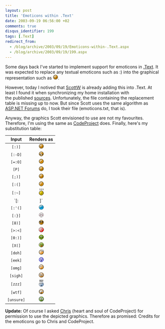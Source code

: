 ```yaml
---
layout: post
title: 'Emoticons within .Text'
date: 2003-09-19 06:56:00 +02
comments: true
disqus_identifier: 199
tags: [.Text]
redirect_from:
  - /blog/archive/2003/09/19/Emoticons-within-.Text.aspx
  - /blog/archive/2003/09/19/199.aspx
---
```


Some days back I've started to implement support for emoticons in [.Text](http://scottwater.com/dottext/). It was expected to replace any textual emoticons such as :) into the graphical representation such as ![Smiley](/files/archive/smiley_smile.gif).

However, today I notived that [ScottW](http://scottwater.com/) is already adding this into .Text. At least I found it when synchronizing my home installation with the published [sources](http://www.gotdotnet.com/Community/Workspaces/workspace.aspx?id=e99fccb3-1a8c-42b5-90ee-348f6b77c407). Unfortunately, the file containing the replacement table is missing up to now. But since Scott uses the same algorithm as [ASP.NET Forums](http://www.gotdotnet.com/Community/Workspaces/workspace.aspx?id=d9e0d1dc-122a-4dc7-a216-b76bd927b20b) do, I took their file (emoticons.txt, that is).

Anyway, the graphics Scott envisioned to use are not my favourites. Therefore, I'm using the same as [CodeProject](http://www.codeproject.com/) does. Finally, here's my substitution table:

| Input     | Renders as |
|:---------:|:----------------:|
| `[:)]`    | ![Smiley](/files/archive/smiley_smile.gif) |
| `[:-D]`   | ![Big Smile](/files/archive/smiley_biggrin.gif) |
| `[=:O]`   | ![Scared](/files/archive/smiley_frown.gif) |
| `[P]`     | ![Tongue out](/files/archive/smiley_tongue.gif) |
| `[;)]`    | ![Smiley](/files/archive/smiley_smile.gif) |
| `[:(]`    | ![Sad](/files/archive/smiley_frown.gif) |
| `[:~]`    | ![Perplexed](/files/archive/smiley_confused.gif) |
| `[:|]`    | ![Expressionless](/files/archive/smiley_line.gif) |
| `[:'(]`   | ![Crying](/files/archive/smiley_cry.gif) |
| `[:}]`    | ![Blushing](/files/archive/smiley_redface.gif) |
| `[8)]`    | ![Cool](/files/archive/smiley_cool.gif) |
| `[>:<]`   | ![Mad](/files/archive/smiley_mad.gif) |
| `[0:)]`   | ![Rolleyes](/files/archive/smiley_rolleyes.gif) |
| `[X(]`    | ![Dead](/files/archive/smiley_dead.gif) |
| `[doh]`   | ![Doh](/files/archive/smiley_doh.gif) |
| `[eek]`   | ![Eek](/files/archive/smiley_eek.gif) |
| `[omg]`   | ![OMG](/files/archive/smiley_omg.gif) |
| `[sigh]`  | ![sigh](/files/archive/smiley_sigh.gif) |
| `[zzz]`   | ![Zzz](/files/archive/smiley_Snore.gif) |
| `[wtf]`   | ![WTF](/files/archive/smiley_WTF.gif) |
| `[unsure]`| ![Unsure](/files/archive/smiley_squeamish.gif) |

**Update:** Of course I asked [Chris](http://www.codeproject.com/script/profile/whos_who.asp?id=1)
(heart and soul of CodeProject) for permission to use the depicted graphics. Therefore as promised:
Credits for the emoticons go to Chris and CodeProject.

